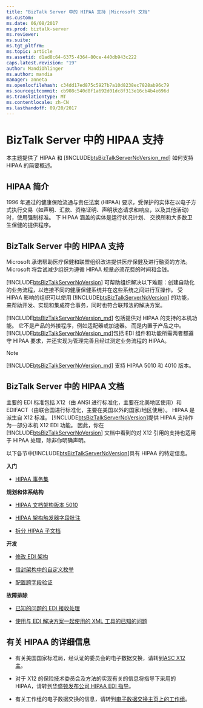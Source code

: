 ```yaml
---
title: "BizTalk Server 中的 HIPAA 支持 |Microsoft 文档"
ms.custom: 
ms.date: 06/08/2017
ms.prod: biztalk-server
ms.reviewer: 
ms.suite: 
ms.tgt_pltfrm: 
ms.topic: article
ms.assetid: d1ad8c64-6375-4364-80ce-440db943c222
caps.latest.revision: "19"
author: MandiOhlinger
ms.author: mandia
manager: anneta
ms.openlocfilehash: c34dd17ed875c5927b7a10d8238ec7828ab96c79
ms.sourcegitcommit: cb908c540d8f1a692d01dc8f313e16cb4b4e696d
ms.translationtype: MT
ms.contentlocale: zh-CN
ms.lasthandoff: 09/20/2017
---
```

# <a name="hipaa-support-in-biztalk-server"></a>BizTalk Server 中的 HIPAA 支持
本主题提供了 HIPAA 和 [!INCLUDE[btsBizTalkServerNoVersion_md](../includes/btsbiztalkservernoversion-md.md)] 如何支持 HIPAA 的简要概述。  
  
## <a name="introduction-to-hipaa"></a>HIPAA 简介  
 1996 年通过的健康保险流通与责任法案 (HIPAA) 要求，受保护的实体在以电子方式执行交易（如声明、汇款、资格证明、声明状态请求和响应，以及其他活动）时，使用强制标准。 下 HIPAA 涵盖的实体是运行状况计划、 交换所和大多数卫生保健的提供程序。  
  
## <a name="hipaa-support-in-biztalk-server"></a>BizTalk Server 中的 HIPAA 支持  
 Microsoft 承诺帮助医疗保健和联盟组织改进提供医疗保健及进行融资的方法。 Microsoft 将尝试减少组织为遵循 HIPAA 规章必须花费的时间和金钱。  
  
 [!INCLUDE[btsBizTalkServerNoVersion](../includes/btsbiztalkservernoversion-md.md)] 可帮助组织解决以下难题：创建自动化的业务流程，以连接不同的健康保健系统并在这些系统之间进行互操作。 受 HIPAA 影响的组织可以使用 [!INCLUDE[btsBizTalkServerNoVersion](../includes/btsbiztalkservernoversion-md.md)] 的功能，来帮助开发、实现和集成符合事务，同时也符合联邦法的解决方案。  
  
[!INCLUDE[btsBizTalkServerNoVersion_md](../includes/btsbiztalkservernoversion-md.md)] 包括提供对 HIPAA 的支持的本机功能。 它不是产品的外接程序，例如适配器或加速器。 而是内置于产品之中。 [!INCLUDE[btsBizTalkServerNoVersion_md](../includes/btsbiztalkservernoversion-md.md)]包括 EDI 组件和功能所需两者都遵守 HIPAA 要求，并还实现为管理完善且经过测定业务流程的 HIPAA。  
  
> [!NOTE]
>  [!INCLUDE[btsBizTalkServerNoVersion_md](../includes/btsbiztalkservernoversion-md.md)] 支持 HIPAA 5010 和 4010 版本。  
  
## <a name="hipaa-documentation-in-biztalk-server"></a>BizTalk Server 中的 HIPAA 文档  
 主要的 EDI 标准包括 X12（由 ANSI 进行标准化，主要在北美地区使用）和 EDIFACT（由联合国进行标准化，主要在美国以外的国家/地区使用）。 HIPAA 是派生自 X12 标准。 [!INCLUDE[btsBizTalkServerNoVersion](../includes/btsbiztalkservernoversion-md.md)]提供 HIPAA 支持作为一部分本机 X12 EDI 功能。 因此，你在 [!INCLUDE[btsBizTalkServerNoVersion](../includes/btsbiztalkservernoversion-md.md)] 文档中看到的对 X12 引用的支持也适用于 HIPAA 处理，除非你明确声明。  
  
 以下各节中[!INCLUDE[btsBizTalkServerNoVersion](../includes/btsbiztalkservernoversion-md.md)]具有 HIPAA 的特定信息。  
  
 **入门**  
  
-   [HIPAA 事务集](../core/hipaa-transaction-sets.md)  
  
 **规划和体系结构**  
  
-   [HIPAA 文档架构版本 5010](../core/hipaa-document-schema-version-5010.md)  
  
-   [HIPAA 架构触发器字段批注](../core/hipaa-schema-trigger-field-annotations.md)  
  
-   [拆分 HIPAA 子文档](../core/splitting-hipaa-subdocuments.md)  
  
 **开发**  
  
-   [修改 EDI 架构](../core/modifying-edi-schemas.md) 

- [信封架构中的自定义枚举](../core/customizing-enumerations-in-the-envelope-schema.md)

- [配置跨字段验证](../core/configuring-cross-field-validation.md)

  
 **故障排除**  
  
-   [已知的问题的 EDI 接收处理](../core/known-issues-with-edi-receive-processing.md)  
  
-   [使用与 EDI 解决方案一起使用的 XML 工具的已知的问题](../core/known-issues-with-xml-tools-used-with-edi-solutions.md)  
  
## <a name="more-information-about-hipaa"></a>有关 HIPAA 的详细信息  
  
-   有关美国国家标准局，经认证的委员会的电子数据交换，请转到[ASC X12 主](http://www.x12.org/)。  
  
-   对于 X12 的保险技术委员会及方法的实现有关的信息将指导下采用的 HIPAA，请转到[华盛顿发布公司 HIPAA EDI 指导](http://www.wpc-edi.com/)。
  
-   有关工作组的电子数据交换的信息，请转到[电子数据交换主页上的工作组](http://www.wedi.org/)。